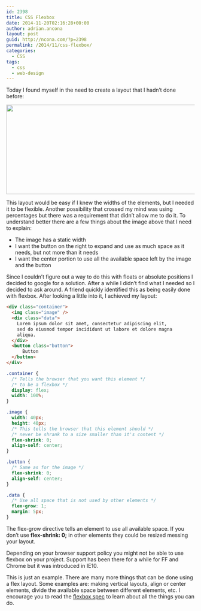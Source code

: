 ```yaml
---
id: 2398
title: CSS Flexbox
date: 2014-11-20T02:16:28+00:00
author: adrian.ancona
layout: post
guid: http://ncona.com/?p=2398
permalink: /2014/11/css-flexbox/
categories:
  - CSS
tags:
  - css
  - web-design
---
```

Today I found myself in the need to create a layout that I hadn&#8217;t done before:

[<img src="https://storage.googleapis.com/ncona-media/2014/11/69bd1d87-flexbox.png" alt="" width="945" height="239" class="alignnone size-full wp-image-4547" srcset="https://storage.googleapis.com/ncona-media/2014/11/69bd1d87-flexbox.png 945w, https://storage.googleapis.com/ncona-media/2014/11/69bd1d87-flexbox-300x76.png 300w, https://storage.googleapis.com/ncona-media/2014/11/69bd1d87-flexbox-768x194.png 768w" sizes="(max-width: 945px) 100vw, 945px" />](https://storage.googleapis.com/ncona-media/2014/11/69bd1d87-flexbox.png)

This layout would be easy if I knew the widths of the elements, but I needed it to be flexible. Another possibility that crossed my mind was using percentages but there was a requirement that didn&#8217;t allow me to do it. To understand better there are a few things about the image above that I need to explain:

  * The image has a static width
  * I want the button on the right to expand and use as much space as it needs, but not more than it needs
  * I want the center portion to use all the available space left by the image and the button

<!--more-->

Since I couldn&#8217;t figure out a way to do this with floats or absolute positions I decided to google for a solution. After a while I didn&#8217;t find what I needed so I decided to ask around. A friend quickly identified this as being easily done with flexbox. After looking a little into it, I achieved my layout:

```html
<div class="container">
  <img class="image" />
  <div class="data">
    Lorem ipsum dolor sit amet, consectetur adipiscing elit,
    sed do eiusmod tempor incididunt ut labore et dolore magna
    aliqua.
  </div>
  <button class="button">
      Button
  </button>
</div>
```

```css
.container {
  /* Tells the browser that you want this element */
  /* to be a flexbox */
  display: flex;
  width: 100%;
}

.image {
  width: 40px;
  height: 40px;
  /* This tells the browser that this element should */
  /* never be shrank to a size smaller than it's content */
  flex-shrink: 0;
  align-self: center;
}

.button {
  /* Same as for the image */
  flex-shrink: 0;
  align-self: center;
}

.data {
  /* Use all space that is not used by other elements */
  flex-grow: 1;
  margin: 5px;
}
```

The flex-grow directive tells an element to use all available space. If you don&#8217;t use **flex-shrink: 0;** in other elements they could be resized messing your layout.

Depending on your browser support policy you might not be able to use flexbox on your project. Support has been there for a while for FF and Chrome but it was introduced in IE10.

This is just an example. There are many more things that can be done using a flex layout. Some examples are: making vertical layouts, align or center elements, divide the available space between different elements, etc. I encourage you to read the [flexbox spec](http://www.w3.org/TR/css3-flexbox/ "Flexbox W3C spec") to learn about all the things you can do.
